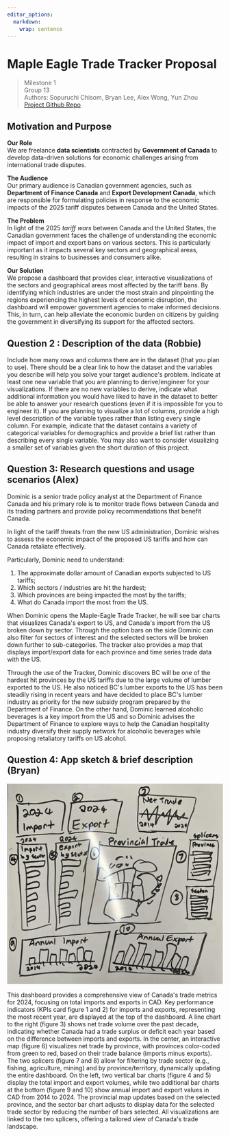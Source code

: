 ```yaml
---
editor_options: 
  markdown: 
    wrap: sentence
---
```


# Maple Eagle Trade Tracker Proposal

> Milestone 1\
> Group 13\
> Authors: Sopuruchi Chisom, Bryan Lee, Alex Wong, Yun Zhou\
> [Project Github Repo](https://github.com/UBC-MDS/DSCI-532_2025_13_Maple-Eagle-Trade-Tracker)

## Motivation and Purpose

**Our Role**\
We are freelance **data scientists** contracted by **Government of Canada** to develop data-driven solutions for economic challenges arising from international trade disputes.

**The Audience**\
Our primary audience is Canadian government agencies, such as **Department of Finance Canada** and **Export Development Canada**, which are responsible for formulating policies in response to the economic impacts of the 2025 tariff disputes between Canada and the United States.

**The Problem**\
In light of the 2025 *tariff wars* between Canada and the United States, the Canadian government faces the challenge of understanding the economic impact of import and export bans on various sectors.
This is particularly important as it impacts several key sectors and geographical areas, resulting in strains to businesses and consumers alike.

**Our Solution**\
We propose a dashboard that provides clear, interactive visualizations of the sectors and geographical areas most affected by the tariff bans.
By identifying which industries are under the most strain and pinpointing the regions experiencing the highest levels of economic disruption, the dashboard will empower government agencies to make informed decisions.
This, in turn, can help alleviate the economic burden on citizens by guiding the government in diversifying its support for the affected sectors.

## Question 2 : Description of the data (Robbie)

Include how many rows and columns there are in the dataset (that you plan to use).
There should be a clear link to how the dataset and the variables you describe will help you solve your target audience's problem.
Indicate at least one new variable that you are planning to derive/engineer for your visualizations.
If there are no new variables to derive, indicate what additional information you would have liked to have in the dataset to better be able to answer your research questions (even if it is impossible for you to engineer it).
If you are planning to visualize a lot of columns, provide a high level description of the variable types rather than listing every single column.
For example, indicate that the dataset contains a variety of categorical variables for demographics and provide a brief list rather than describing every single variable.
You may also want to consider visualizing a smaller set of variables given the short duration of this project.

## Question 3: Research questions and usage scenarios (Alex)

Dominic is a senior trade policy analyst at the Department of Finance Canada and his primary role is to monitor trade flows between Canada and its trading partners and provide policy recommendations that benefit Canada.

In light of the tariff threats from the new US administration, Dominic wishes to assess the economic impact of the proposed US tariffs and how can Canada retaliate effectively.

Particularly, Dominic need to understand:

1.  The approximate dollar amount of Canadian exports subjected to US tariffs;
2.  Which sectors / industries are hit the hardest;
3.  Which provinces are being impacted the most by the tariffs;
4.  What do Canada import the most from the US.

When Dominic opens the Maple-Eagle Trade Tracker, he will see bar charts that visualizes Canada's export to US, and Canada's import from the US broken down by sector.
Through the option bars on the side Dominic can also filter for sectors of interest and the selected sectors will be broken down further to sub-categories.
The tracker also provides a map that displays import/export data for each province and time series trade data with the US.

Through the use of the Tracker, Dominic discovers BC will be one of the hardest hit provinces by the US tariffs due to the large volume of lumber exported to the US.
He also noticed BC's lumber exports to the US has been steadily rising in recent years and have decided to place BC's lumber industry as priority for the new subsidy program prepared by the Department of Finance.
On the other hand, Dominic learned alcoholic beverages is a key import from the US and so Dominic advises the Department of Finance to explore ways to help the Canadian hospitality industry diversify their supply network for alcoholic beverages while proposing retaliatory tariffs on US alcohol.

## Question 4: App sketch & brief description (Bryan)

![Dashboard Sketch](../img/sketch.png)

This dashboard provides a comprehensive view of Canada's trade metrics for 2024, focusing on total imports and exports in CAD.
Key performance indicators (KPIs card figure 1 and 2) for imports and exports, representing the most recent year, are displayed at the top of the dashboard.
A line chart to the right (figure 3) shows net trade volume over the past decade, indicating whether Canada had a trade surplus or deficit each year based on the difference between imports and exports.
In the center, an interactive map (figure 6) visualizes net trade by province, with provinces color-coded from green to red, based on their trade balance (imports minus exports).
The two splicers (figure 7 and 8) allow for filtering by trade sector (e.g., fishing, agriculture, mining) and by province/territory, dynamically updating the entire dashboard.
On the left, two vertical bar charts (figure 4 and 5) display the total import and export volumes, while two additional bar charts at the bottom (figure 9 and 10) show annual import and export values in CAD from 2014 to 2024.
The provincial map updates based on the selected province, and the sector bar chart adjusts to display data for the selected trade sector by reducing the number of bars selected.
All visualizations are linked to the two splicers, offering a tailored view of Canada's trade landscape.

